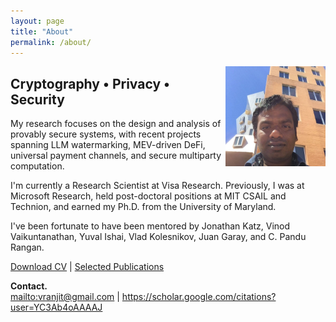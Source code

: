 ```yaml
---
layout: page
title: "About"
permalink: /about/
---
```


<img src="/images/profile.jpg" align="right" width="160">

## Cryptography • Privacy • Security

My research focuses on the design and analysis of provably secure systems, with recent projects spanning LLM watermarking, MEV-driven DeFi, universal payment channels, and secure multiparty computation.

I'm currently a Research Scientist at Visa Research. Previously, I was at Microsoft Research, held post-doctoral positions at MIT CSAIL and Technion, and earned my Ph.D. from the University of Maryland.

I've been fortunate to have been mentored by Jonathan Katz, Vinod Vaikuntanathan, Yuval Ishai, Vlad Kolesnikov, Juan Garay, and C. Pandu Rangan.

<div>
  <a href="/files/ranjit_kumaresan_cv.pdf" class="btn btn--primary">Download CV</a> | 
  <a href="/publications/" class="btn btn--primary">Selected Publications</a>
</div>

**Contact.**  
<mailto:vranjit@gmail.com> | <https://scholar.google.com/citations?user=YC3Ab4oAAAAJ>
